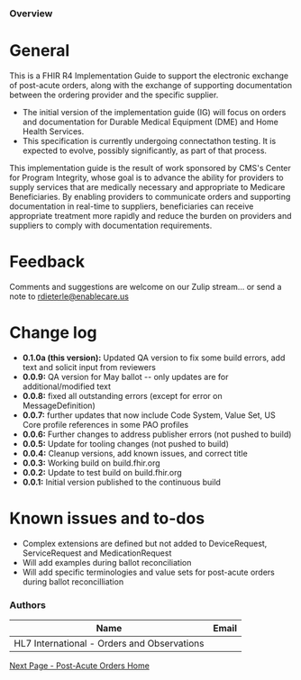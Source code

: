 ### Overview

# General
This is a FHIR R4 Implementation Guide to support the electronic exchange of post-acute orders, along with the exchange of supporting documentation between the ordering provider and the specific supplier.
* The initial version of the implementation guide (IG) will focus on orders and documentation for Durable Medical Equipment (DME) and Home Health Services.
* This specification is currently undergoing connectathon testing. It is expected to evolve, possibly significantly, as part of that process.

This implementation guide is the result of work sponsored by CMS's Center for Program Integrity, whose goal is to advance the ability for providers to supply services that are medically necessary and appropriate to Medicare Beneficiaries. By enabling providers to communicate orders and supporting documentation in real-time to suppliers, beneficiaries can receive appropriate treatment more rapidly and reduce the burden on providers and suppliers to comply with documentation requirements.

# Feedback
Comments and suggestions are welcome on our Zulip stream...
or send a note to rdieterle@enablecare.us

# Change log
* **0.1.0a (this version):** Updated QA version to fix some build errors, add text and solicit input from reviewers
* **0.0.9:** QA version for May ballot -- only updates are for additional/modified text 
* **0.0.8:** fixed all outstanding errors (except for error on MessageDefinition)
* **0.0.7:** further updates that now include Code System, Value Set, US Core profile references in some PAO profiles
* **0.0.6:** Further changes to address publisher errors (not pushed to build)
* **0.0.5:** Update for tooling changes (not pushed to build)
* **0.0.4:** Cleanup versions, add known issues, and correct title 
* **0.0.3:** Working build on build.fhir.org
* **0.0.2:** Update to test build on build.fhir.org 
* **0.0.1:** Initial version published to the continuous build

# Known issues and to-dos
* Complex extensions are defined but not added to DeviceRequest, ServiceRequest and MedicationRequest
* Will add examples during ballot reconciliation
* Will add specific terminologies and value sets for post-acute orders during ballot reconcilliation



### Authors

<table>
<thead>
<tr>
<th>Name</th>
<th>Email</th>
</tr>
</thead>
<tbody>
<tr>
<td>HL7 International - Orders and Observations</td>
<td></td>
</tr>
</tbody>
</table>




[Next Page - Post-Acute Orders Home](Post-AcuteOrdersHome.html)